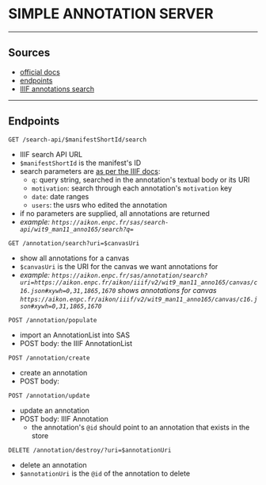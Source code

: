 # SIMPLE ANNOTATION SERVER

---

## Sources

- [official docs](https://github.com/glenrobson/SimpleAnnotationServer/tree/master/doc)
- [endpoints](https://github.com/glenrobson/SimpleAnnotationServer/blob/master/doc/Endpoints.md)
- [IIIF annotations search](https://github.com/glenrobson/SimpleAnnotationServer/blob/master/doc/IIIFSearch.md)

--- 

## Endpoints

```
GET /search-api/$manifestShortId/search
```
- IIIF search API URL
- `$manifestShortId` is the manifest's ID
- search parameters are [as per the IIIF docs](https://iiif.io/api/search/2.0/#request-1): 
    - `q`: query string, searched in the annotation's textual body or its URI
    - `motivation`: search through each annotation's `motivation` key
    - `date`: date ranges
    - `users`: the usrs who edited the annotation
- if no parameters are supplied, all annotations are returned
- *example: `https://aikon.enpc.fr/sas/search-api/wit9_man11_anno165/search?q=`*


```
GET /annotation/search?uri=$canvasUri
```
- show all annotations for a canvas
- `$canvasUri` is the URI for the canvas we want annotations for
- *example: `https://aikon.enpc.fr/sas/annotation/search?uri=https://aikon.enpc.fr/aikon/iiif/v2/wit9_man11_anno165/canvas/c16.json#xywh=0,31,1865,1670` shows annotations for canvas `https://aikon.enpc.fr/aikon/iiif/v2/wit9_man11_anno165/canvas/c16.json#xywh=0,31,1865,1670`*

```
POST /annotation/populate
```
- import an AnnotationList into SAS
- POST body: the IIIF AnnotationList

```
POST /annotation/create
```
- create an annotation
- POST body:

```
POST /annotation/update
```
- update an annotation
- POST body: IIIF Annotation
    - the annotation's `@id` should point to an annotation that exists in the store

```
DELETE /annotation/destroy/?uri=$annotationUri
```
- delete an annotation
- `$annotationUri` is the `@id` of the annotation to delete


